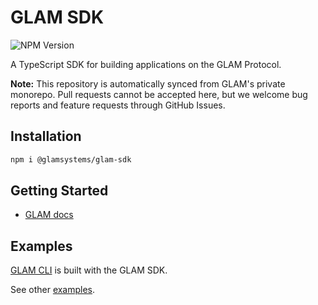 # GLAM SDK

![NPM Version](https://img.shields.io/npm/v/%40glamsystems%2Fglam-sdk)

A TypeScript SDK for building applications on the GLAM Protocol.

**Note:** This repository is automatically synced from GLAM's private monorepo. Pull requests cannot be accepted here, but we welcome bug reports and feature requests through GitHub Issues.

## Installation

```bash
npm i @glamsystems/glam-sdk
```

## Getting Started

- [GLAM docs](https://docs.glam.systems/v1)

## Examples

[GLAM CLI](https://github.com/glamsystems/glam-cli) is built with the GLAM SDK.

See other [examples](./examples).
